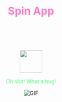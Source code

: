 <div align="center">
<h1 style="color:#ff79c6" >Spin App </h1>
  <br>
  <br>
  <br>
  <br>
  <a href="https://wangchujiang.com/">
    <img width="60" height="60" src="https://avatars0.githubusercontent.com/u/1680273?s=460&u=4471b74deb9973096418a93960c664c5ea3bd159&v=4" />
  </a>
  <br>
  </p>
  <p style="color:#50fa7b">Oh shit! What a bug!</p>
<img alt="GIF" src="https://media.giphy.com/media/hrSFdM4rg8VFpXyz2m/giphy.gif" />

  <br>
  <br>
</div>
